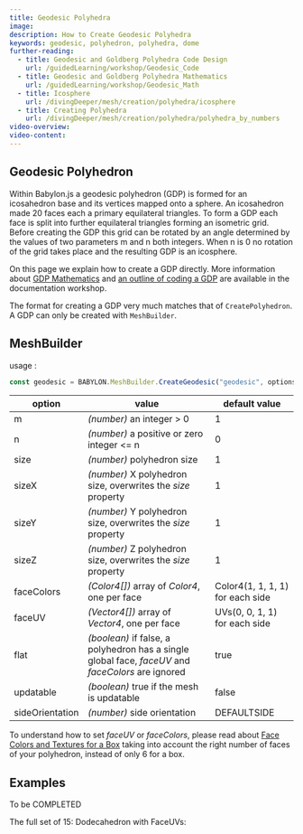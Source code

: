 ```yaml
---
title: Geodesic Polyhedra
image: 
description: How to Create Geodesic Polyhedra
keywords: geodesic, polyhedron, polyhedra, dome
further-reading:
  - title: Geodesic and Goldberg Polyhedra Code Design
    url: /guidedLearning/workshop/Geodesic_Code
  - title: Geodesic and Goldberg Polyhedra Mathematics
    url: /guidedLearning/workshop/Geodesic_Math
  - title: Icosphere
    url: /divingDeeper/mesh/creation/polyhedra/icosphere
  - title: Creating Polyhedra
    url: /divingDeeper/mesh/creation/polyhedra/polyhedra_by_numbers
video-overview:
video-content:
---
```


## Geodesic Polyhedron
Within Babylon.js a geodesic polyhedron (GDP) is formed for an icosahedron base and its vertices mapped onto a sphere. An icosahedron made 20 faces each a primary equilateral triangles. To form a GDP each face is split into further equilateral triangles forming an isometric grid. Before creating the GDP this grid can be rotated by an angle determined by the values of two parameters m and n both integers. When n is 0 no rotation of the grid takes place and the resulting GDP is an icosphere.

On this page we explain how to create a GDP directly. More information about [GDP Mathematics](/guidedLearning/workshop/Geodesic_Math) and [an outline of coding a GDP](/guidedLearning/workshop/Geodesic_Code) are available in the documentation workshop.

The format for creating a GDP very much matches that of ```CreatePolyhedron```. A GDP can only be created with ```MeshBuilder```.

## MeshBuilder

usage :

```javascript
const geodesic = BABYLON.MeshBuilder.CreateGeodesic("geodesic", options, scene); //scene is optional and defaults to the current scene
```

| option          | value                                                                                              | default value                    |
| --------------- | -------------------------------------------------------------------------------------------------- | -------------------------------- |
| m               | _(number)_ an integer > 0                                                                          | 1                                |
| n               | _(number)_ a positive or zero integer <= n                                                         | 0                                |
| size            | _(number)_ polyhedron size                                                                         | 1                                |
| sizeX           | _(number)_ X polyhedron size, overwrites the _size_ property                                       | 1                                |
| sizeY           | _(number)_ Y polyhedron size, overwrites the _size_ property                                       | 1                                |
| sizeZ           | _(number)_ Z polyhedron size, overwrites the _size_ property                                       | 1                                |
| faceColors      | _(Color4[])_ array of _Color4_, one per face                                                       | Color4(1, 1, 1, 1) for each side |
| faceUV          | _(Vector4[])_ array of _Vector4_, one per face                                                     | UVs(0, 0, 1, 1) for each side    |
| flat            | _(boolean)_ if false, a polyhedron has a single global face, _faceUV_ and _faceColors_ are ignored | true                             |
| updatable       | _(boolean)_ true if the mesh is updatable                                                          | false                            |
| sideOrientation | _(number)_ side orientation                                                                        | DEFAULTSIDE                      |

To understand how to set _faceUV_ or _faceColors_, please read about [Face Colors and Textures for a Box](/divingDeeper/materials/using/texturePerBoxFace) taking into account the right number of faces of your polyhedron, instead of only 6 for a box.

## Examples

To be COMPLETED

The full set of 15: <Playground id="#PBLS4Y " title="Full Set Of 15 Polyhedra" description="Playground example showing all 15 provided polyhedra."/>
Dodecahedron with FaceUVs: <Playground id="#PBLS4Y#1 " title="Dodecahedron with FaceUVs" description="Playground example of creating a dodecahedron with faceUVs."/>
